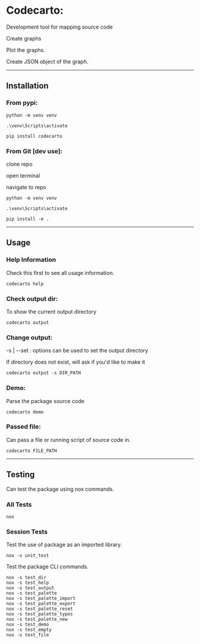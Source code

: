 # Codecarto:

Development tool for mapping source code

Create graphs

Plot the graphs.

Create JSON object of the graph.

---

## Installation

### From pypi:

```
python -m venv venv

.\venv\Scripts\activate

pip install codecarto
```

### From Git [dev use]:

clone repo

open terminal

navigate to repo

```
python -m venv venv

.\venv\Scripts\activate

pip install -e .
```

---

## Usage

### Help Information

Check this first to see all usage information.

```
codecarto help
```

### Check output dir:

To show the current output directory

```
codecarto output
```

### Change output:

-s | --set : options can be used to set the output directory

If directory does not exist, will ask if you'd like to make it

```
codecarto output -s DIR_PATH
```

### Demo:

Parse the package source code

```
codecarto demo
```

### Passed file:

Can pass a file or running script of source code in.

```
codecarto FILE_PATH
```

---

## Testing

Can test the package using nox commands.

### All Tests

```
nox
```

### Session Tests

Test the use of package as an imported library.

```
nox -s unit_test
```

Test the package CLI commands.

```
nox -s test_dir
nox -s test_help
nox -s test_output
nox -s test_palette
nox -s test_palette_import
nox -s test_palette_export
nox -s test_palette_reset
nox -s test_palette_types
nox -s test_palette_new
nox -s test_demo
nox -s test_empty
nox -s test_file
```
